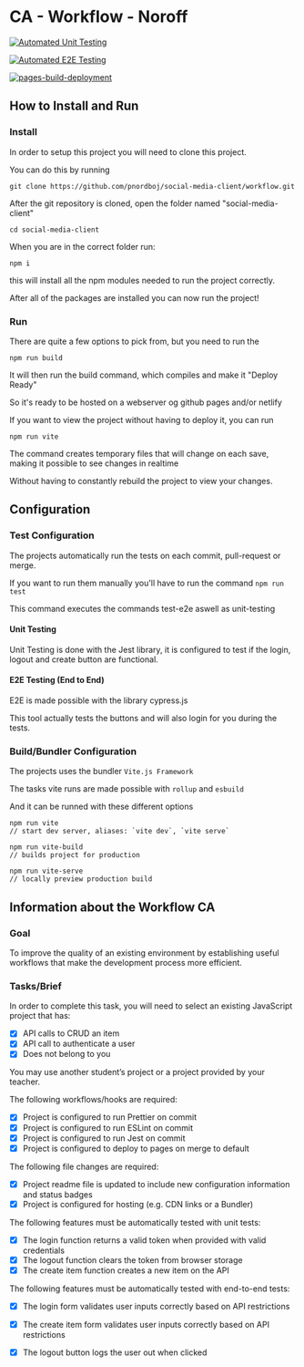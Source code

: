 # CA - Workflow - Noroff

[![Automated Unit Testing](https://github.com/pnordboj/social-media-client/actions/workflows/main.yml/badge.svg)](https://github.com/pnordboj/social-media-client/actions/workflows/main.yml)

[![Automated E2E Testing](https://github.com/pnordboj/social-media-client/actions/workflows/e2e-test.yml/badge.svg?branch=workflow)](https://github.com/pnordboj/social-media-client/actions/workflows/e2e-test.yml)

[![pages-build-deployment](https://github.com/pnordboj/social-media-client/actions/workflows/pages/pages-build-deployment/badge.svg)](https://github.com/pnordboj/social-media-client/actions/workflows/pages/pages-build-deployment)

## How to Install and Run

### Install

In order to setup this project you will need to clone this project.

You can do this by running

```
git clone https://github.com/pnordboj/social-media-client/workflow.git
```
After the git repository is cloned, open the folder named "social-media-client"

```
cd social-media-client
```

When you are in the correct folder run:

```
npm i
```

this will install all the npm modules needed to run the project correctly.

After all of the packages are installed you can now run the project!

### Run

There are quite a few options to pick from, but you need to run the 

```
npm run build
```

It will then run the build command, which compiles and make it "Deploy Ready" 

So it's ready to be hosted on a webserver og github pages and/or netlify

If you want to view the project without having to deploy it, you can run

```
npm run vite
```

The command creates temporary files that will change on each save, making it possible to see changes in realtime

Without having to constantly rebuild the project to view your changes. 

## Configuration

### Test Configuration

The projects automatically run the tests on each commit, pull-request or merge.

If you want to run them manually you'll have to run the command `npm run test`

This command executes the commands test-e2e aswell as unit-testing

#### Unit Testing

Unit Testing is done with the Jest library, it is configured to test if the login, logout and create button are functional.

#### E2E Testing (End to End)

E2E is made possible with the library cypress.js

This tool actually tests the buttons and will also login for you during the tests. 

### Build/Bundler Configuration

The projects uses the bundler `Vite.js Framework`

The tasks vite runs are made possible with `rollup` and `esbuild`

And it can be runned with these different options

```
npm run vite
// start dev server, aliases: `vite dev`, `vite serve`
```

```
npm run vite-build
// builds project for production
```

```
npm run vite-serve
// locally preview production build
```

## Information about the Workflow CA

### Goal

To improve the quality of an existing environment by establishing useful workflows that make the development process more efficient.


### Tasks/Brief

In order to complete this task, you will need to select an existing JavaScript project that has:

- [X] API calls to CRUD an item
- [X] API call to authenticate a user
- [X] Does not belong to you

You may use another student’s project or a project provided by your teacher.

The following workflows/hooks are required:

- [X] Project is configured to run Prettier on commit
- [X] Project is configured to run ESLint on commit
- [X] Project is configured to run Jest on commit
- [X] Project is configured to deploy to pages on merge to default

The following file changes are required:

- [X] Project readme file is updated to include new configuration information and status badges
- [X] Project is configured for hosting (e.g. CDN links or a Bundler)

The following features must be automatically tested with unit tests:

- [X] The login function returns a valid token when provided with valid credentials
- [X] The logout function clears the token from browser storage
- [X] The create item function creates a new item on the API

The following features must be automatically tested with end-to-end tests:

- [X] The login form validates user inputs correctly based on API restrictions
- [X] The create item form validates user inputs correctly based on API restrictions
- [X] The logout button logs the user out when clicked


